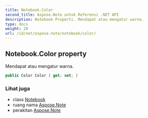 ```yaml
---
title: Notebook.Color
second_title: Aspose.Note untuk Referensi .NET API
description: Notebook Properti. Mendapat atau mengatur warna.
type: docs
weight: 20
url: /id/net/aspose.note/notebook/color/
---
```

## Notebook.Color property

Mendapat atau mengatur warna.

```csharp
public Color Color { get; set; }
```

### Lihat juga

* class [Notebook](../)
* ruang nama [Aspose.Note](../../notebook/)
* perakitan [Aspose.Note](../../../)


